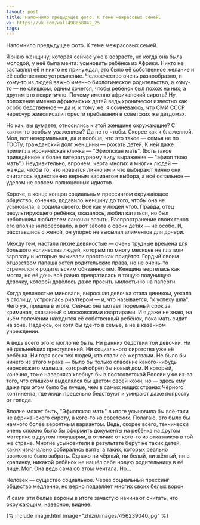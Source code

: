 ```yaml
---
layout: post
title: Напомнило предыдущее фото. К теме межрасовых семей.
vk: https://vk.com/wall498858042_25
tags:
---
```

Напомнило предыдущее фото. К теме межрасовых семей. 

Я знаю женщину, которая сейчас уже в возрасте, но когда она была молодой, у неё была мечта: усыновить ребёнка из Африки. Никто не заставлял её и никто не принуждал, это было её собственное желание и её собственное устремление. Человечество очень разнообразно, и кому-то из людей важно именно биологическое родительство, а кому-то — не слишком, одним хочется, чтобы ребёнок был похож на них, а другим это некритично. Почему именно африканский сирота? Ну, положение именно африканских детей ведь хронически известно как особо бедственное — да и, к тому же, я сомневаюсь, что СМИ СССР чересчур живописали горести пребывания в советских же детдомах. 

Но как, вы думаете, относились к этой женщине окружающие? С каким-то особым уважением? Да не то чтобы. Скорее как к блаженной. Мол, вот ненормальная, да и вообще, что это такое — семья не по ГОСТу, гражданский долг женщины — рожать детей. К ней даже прилипла ироническая кличка — "Эфиопская мать". (Есть такое приведённое к более литературному виду выражение — "эфиоп твою мать".) Неудивительно, впрочем; черта многих и многих людей — жажда, чтобы то, что нравится лично им и что выбирают лично они, считалось единственно верным вариантом выбора, а всё остальное — уделом не совсем полноценных идиотов.

Короче, в конце концов социальным прессингом окружающее общество, конечно, додавило женщину до того, чтобы она не усыновила, а родила своего. Всё как у людей чтоб. Правда, отец результирующего ребёнка, оказалось, любил кататься, но был небольшим любителем саночки возить. Распространение своих генов его вполне интересовало, а вот забота о своих детях — не особо. И, расставшись с женой, он упорно не высылал алиментов для дочери. 

Между тем, настали лихие девяностые — очень трудные времена для большого количества людей, которым по многу месяцев не платили зарплату и которые выживали просто как придётся. Гордый своим отцовством папаша хотел родительские права, но не очень-то стремился к родительским обязанностям. Женщина вертелась как могла, но её дочь всё равно превратилась в тощую полунищую девочку, которой довелось даже просить милостыню на паперти. 

Когда девяностые миновали, выросшая девочка стала циником, уехала в столицу, устроилась риэлтером — и, что называется, "к успеху шла". Чего уж, пришла в итоге. Сейчас она мотает тюремный срок за криминал, связанный с московскими квартирами. И я даже не знаю, на чьём попечении находится её собственный ребёнок, пока мать сидит на зоне. Надеюсь, он хотя бы где-то в семье, а не в казённом учреждении.

А ведь всего этого могло не быть. Ни ранних бедствий той девочки. Ни её дальнейших преступлений. Ни социального сиротства уже её ребёнка. Ни горя всех тех людей, кто стали её жертвами. Не было бы ничего из этого мрака — было бы только спасение какого-нибудь чернокожего малыша, который обрёл бы новый дом. И который, конечно, тоже наверняка хлебнул бы в постсоветской России уже из-за того, что слишком выделялся бы цветом своей кожи, но — здесь ему даже при этом было бы лучше, чем в самых нищих странах Чёрного континента, где люди предельно бедствуют и умирают даже попросту от голода. 

Вполне может быть, "Эфиопская мать" в итоге усыновила бы всё-таки не африканского сироту, а кого-то из советских. Полагаю, это было бы намного более вероятным вариантом. Ведь, скорее всего, технически очень сложно было бы оформить документы на ребёнка на другом материке в другом полушарии, в отличие от кого-то из отказников в той же стране. Многие усыновители в результате берут не таких детей, каких изначально собирались взять, а таких, которых реально возможно было забрать. Однако ни чёрный, ни белый, ни жёлтый, ни в крапинку, никакой ребёнок не нашёл себе новую родительницу в её лице. Мог. Она ведь сама об этом мечтала. Но...

Человек — существо социальное. Через социальный прессинг общество медленно, но верно подавляет многих своих белых ворон. 

И сами эти белые вороны в итоге зачастую начинают считать, что окружающим, наверное, виднее.

{% include image.html image="zhizn/images/456239040.jpg" %}